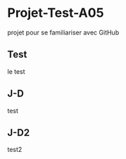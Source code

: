 # Projet-Test-A05
projet pour se familiariser avec GitHub
## Test
le test
## J-D
test
## J-D2
test2

